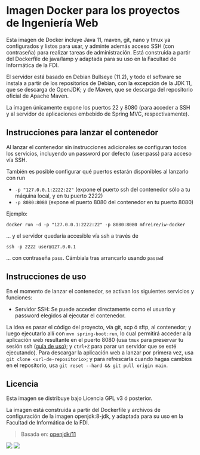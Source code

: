 # Imagen Docker para los proyectos de Ingeniería Web

Esta imagen de Docker incluye Java 11, maven, git, nano y tmux ya configurados y listos para usar, y adminte además acceso SSH (con contraseña) para realizar tareas de administración. Está construida a partir del Dockerfile de java/lamp y adaptada para su uso en la Facultad de Informática de la FDI.

El servidor está basado en Debian Bullseye (11.2), y todo el software se instala a partir de los repositorios de Debian, con la excepción de la JDK 11, que se descarga de OpenJDK; y de Maven, que se descarga del repositorio oficial de Apache Maven.

La imagen únicamente expone los puertos 22 y 8080 (para acceder a SSH y al servidor de aplicaciones embebido de Spring MVC, respectivamente).

## Instrucciones para lanzar el contenedor

Al lanzar el contenedor sin instrucciones adicionales se configuran todos los servicios, incluyendo un password por defecto (user:pass) para acceso vía SSH.

También es posible configurar qué puertos estarán disponibles al lanzarlo con run

* `-p "127.0.0.1:2222:22"` (expone el puerto ssh del contenedor sólo a tu máquina local, y en tu puerto 2222)
* `-p 8080:8080` (expone el puerto 8080 del contenedor en tu puerto 8080)

Ejemplo:

```
docker run -d -p "127.0.0.1:2222:22" -p 8080:8080 mfreire/iw-docker
```

... y el servidor quedaría accesible vía ssh a través de 

```
ssh -p 2222 user@127.0.0.1
```

... con contraseña `pass`. Cámbiala tras arrancarlo usando `passwd`

## Instrucciones de uso

En el momento de lanzar el contenedor, se activan los siguientes servicios y funciones:

* Servidor SSH: Se puede acceder directamente como el usuario y password elegidos al ejecutar el contenedor.

La idea es pasar el código del proyecto, vía git, scp ó sftp, al contenedor; y luego ejecutarlo allí con `mvn spring-boot:run`, lo cual permitirá acceder a la aplicación web resultante en el puerto 8080 (usa `tmux` para preservar tu sesión ssh ([guía de uso](https://tmuxcheatsheet.com/)); y `ctrl+Z` para parar un servidor que se esté ejecutando). Para descargar la aplicación web a lanzar por primera vez, usa `git clone <url-de-repositorio>`; y para refrescarla cuando hagas cambios en el repositorio, usa `git reset --hard && git pull origin main`.

## Licencia

Esta imagen se distribuye bajo Licencia GPL v3 ó posterior. 

La imagen está construida a partir del Dockerfile y archivos de configuración de la imagen openjdk:8-jdk, y adaptada para su uso en la Facultad de Informática de la FDI.

> Basada en: [openjdk/11](https://github.com/docker-library/openjdk/blob/61bfbb30ae5a0395f08d41107b86bcce90d70ba6/11/jdk/bullseye/Dockerfile) 

[![](https://images.microbadger.com/badges/image/mfreire/iw-docker.svg)](https://microbadger.com/images/mfreire/iw-docker "Get your own image badge on microbadger.com") [![](https://images.microbadger.com/badges/version/mfreire/iw-docker.svg)](https://microbadger.com/images/mfreire/iw-docker "Get your own version badge on microbadger.com")
